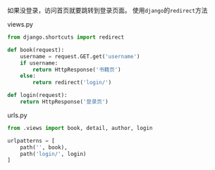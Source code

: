 如果没登录，访问首页就要跳转到登录页面。
使用`django`的`redirect`方法

views.py

```python
from django.shortcuts import redirect

def book(request):
    username = request.GET.get('username')
    if username:
        return HttpResponse('书籍页')
    else:
        return redirect('login/')

def login(request):
    return HttpResponse('登录页')
```

urls.py
```python
from .views import book, detail, author, login

urlpatterns = [
    path('', book),
    path('login/', login)
]
```



